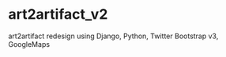 art2artifact_v2
===============

art2artifact redesign using Django, Python, Twitter Bootstrap v3, GoogleMaps
